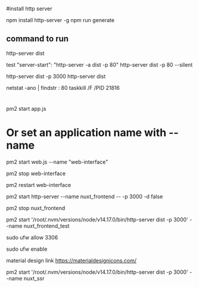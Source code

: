 #install http server 

npm install http-server -g
npm run generate 
## command to run 

http-server dist

test
"server-start": "http-server -a dist -p 80"
http-server dist -p 80 --silent

http-server dist -p 3000 
http-server dist


netstat  -ano  |  findstr : 80
taskkill /F /PID 21816

#

pm2 start app.js
# Or set an application name with --name
pm2 start web.js --name "web-interface"

pm2 stop web-interface

pm2 restart web-interface



pm2 start http-server  --name nuxt_frontend -- -p 3000 -d false

pm2 stop nuxt_frontend

pm2 start '/root/.nvm/versions/node/v14.17.0/bin/http-server  dist -p 3000' --name nuxt_frontend_test

sudo ufw allow 3306

sudo ufw enable


material design link
https://materialdesignicons.com/


 pm2 start '/root/.nvm/versions/node/v14.17.0/bin/http-server dist -p 3000' --name nuxt_ssr

